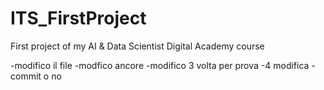 # ITS_FirstProject
First project of my AI &amp; Data Scientist Digital Academy course

-modifico il file
-modfico ancore
-modifico 3 volta per prova
-4 modifica
-commit o no
